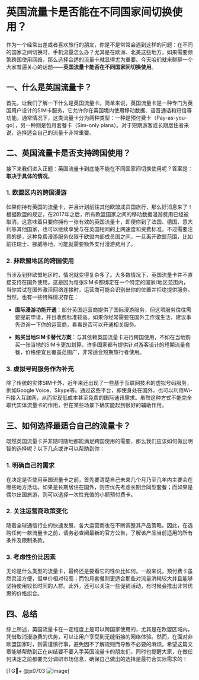 # 英国流量卡是否能在不同国家间切换使用？

作为一个经常出差或者喜欢旅行的朋友，你是不是常常会遇到这样的问题：在不同的国家之间切换时，手机流量怎么办？尤其是在欧洲、北美这些地方，如果需要频繁跨国使用网络，那么选择合适的流量卡就显得尤为重要。今天咱们就来聊聊一个大家普遍关心的话题——**英国流量卡能否在不同国家间切换使用**。

## 一、什么是英国流量卡？

首先，让我们了解一下什么是英国流量卡。简单来说，英国流量卡是一种专门为英国用户设计的SIM卡服务，它允许你在英国境内使用移动数据、语音通话和短信等功能。通常情况下，这类流量卡分为两种类型：一种是预付费卡（Pay-as-you-go），另一种则是包月套餐卡（Sim-only plans）。对于短期游客或长期居住者来说，选择适合自己的流量卡非常重要。

## 二、英国流量卡是否支持跨国使用？

接下来我们进入正题：英国流量卡到底能不能在不同国家间切换使用呢？答案是：**取决于具体的情况**。

### 1. **欧盟区内的跨国漫游**

如果你持有英国的流量卡，并且计划前往其他欧盟成员国旅行，那么好消息来了！根据欧盟的规定，在2017年之后，所有欧盟国家之间的移动数据漫游费用已经被取消。这意味着只要你拥有一张有效的英国流量卡，即便你到了法国、德国、意大利等其他国家，也可以继续享受与在英国相同的上网速度和资费标准。不过需要注意的是，这种免费漫游服务仅限于欧盟内部成员国之间，一旦离开欧盟范围，比如前往瑞士、挪威等地，可能就需要额外支付漫游费用了。

### 2. **非欧盟地区的跨国使用**

当涉及到非欧盟地区时，情况就变得复杂多了。大多数情况下，英国流量卡并不直接支持在国外使用。这是因为每张SIM卡都绑定在一个特定的国家/地区范围内，当你尝试在国外激活网络连接时，运营商可能会识别出你的位置并拒绝提供服务。当然，也有一些特殊情况存在：

- **国际漫游功能开通**：部分英国运营商提供了国际漫游服务，但这项服务往往需要提前申请，并且收费标准较高。如果你经常需要在国外工作或生活，建议事先咨询一下你的运营商，看看是否可以开通相关服务。
  
- **购买当地SIM卡替代方案**：与其依赖英国流量卡进行跨国使用，不如在当地购买一张当地的SIM卡更加划算。许多国家都有提供针对游客设计的短期流量套餐，价格便宜且覆盖范围广，非常适合短期旅行者使用。

### 3. **虚拟号码服务作为补充**

除了传统的实体SIM卡外，近年来还出现了一些基于互联网技术的虚拟号码服务，例如Google Voice、Skype等。通过这些平台，即使身处在国外，也可以利用Wi-Fi接入互联网，从而实现低成本甚至免费的国际通讯需求。虽然这种方式不能完全取代实体流量卡的作用，但在某些场景下确实能起到很好的辅助作用。

## 三、如何选择最适合自己的流量卡？

既然英国流量卡并非随时随地都能满足跨国使用的需要，那么我们应该如何做出明智的选择呢？以下几点或许可以帮助到你：

### 1. 明确自己的需求

在决定是否使用英国流量卡之前，首先要清楚自己未来几个月乃至几年内主要会在哪些地方活动。如果是长期居住在国外，则应优先考虑长期合同型套餐；而如果是偶尔出国旅游，则可以选择一次性充值的小额预付费卡。

### 2. 关注运营商政策变化

随着全球通信行业的快速发展，各大运营商也在不断调整其产品策略。因此，在选购任何一款流量卡之前，请务必查阅最新的官方公告，了解该产品当前适用的所有条件及限制条款。

### 3. 考虑性价比因素

无论是什么类型的流量卡，最终还是要看它的性价比如何。一般来说，预付费卡虽然灵活方便，但单价相对较高；而包月套餐则更适合那些对流量消耗较大并且能够坚持使用较长时间的人群。此外，还可以关注一些促销活动，有时候会推出非常优惠的价格组合。

## 四、总结

综上所述，英国流量卡在一定程度上是可以跨国家使用的，尤其是在欧盟区域内，凭借取消漫游费的优势，可以让用户享受到无缝衔接的网络体验。然而，在面对非欧盟国家时，则需谨慎行事，避免因不了解规则而导致不必要的麻烦。希望这篇文章能够帮助到正在纠结要不要入手英国流量卡的朋友们，同时也提醒大家，在做任何决定之前都要充分调研市场信息，确保自己做出的选择是最符合实际需求的！

[TG💪+ @jx0703 ![Image](https://github.com/user-attachments/assets/dbca1d08-cadb-493c-b0ec-ad6f7a83f270)]